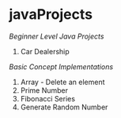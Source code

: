 # javaProjects
*Beginner Level Java Projects*

1. Car Dealership


*Basic Concept Implementations*

1. Array - Delete an element
2. Prime Number
3. Fibonacci Series
4. Generate Random Number

